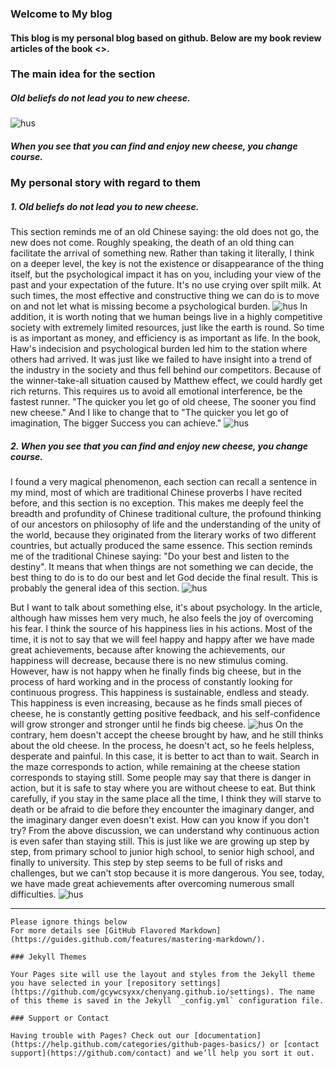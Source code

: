 ### Welcome to My blog

#### This blog is my personal blog based on github. Below are my book review articles of the book <<Who Moved My Cheese>>.

### The main idea for the section
##### Old beliefs do not lead you to new cheese.


![hus](https://ss0.bdstatic.com/70cFuHSh_Q1YnxGkpoWK1HF6hhy/it/u=3784047080,3540536574&fm=15&gp=0.jpg)
##### When you see that you can find and enjoy new cheese, you change course.



### My personal story with regard to them
##### 1. Old beliefs do not lead you to new cheese.

This section reminds me of an old Chinese saying: the old does not go, the new does not come. Roughly speaking, the death of an old thing can facilitate the arrival of something new. Rather than taking it literally, I think on a deeper level, the key is not the existence or disappearance of the thing itself, but the psychological impact it has on you, including your view of the past and your expectation of the future. It's no use crying over spilt milk. At such times, the most effective and constructive thing we can do is to move on and not let what is missing become a psychological burden.
![hus](https://ss0.bdstatic.com/70cFvHSh_Q1YnxGkpoWK1HF6hhy/it/u=3342669949,2393827203&fm=26&gp=0.jpg)
In addition, it is worth noting that we human beings live in a highly competitive society with extremely limited resources, just like the earth is round. So time is as important as money, and efficiency is as important as life. In the book, Haw's indecision and psychological burden led him to the station where others had arrived. It was just like we failed to have insight into a trend of the industry in the society and thus fell behind our competitors. Because of the winner-take-all situation caused by Matthew effect, we could hardly get rich returns. This requires us to avoid all emotional interference, be the fastest runner.
"The quicker you let go of old cheese, The sooner you find new cheese." And I like to change that to "The quicker you let go of imagination, The bigger Success you can achieve."
![hus](https://timgsa.baidu.com/timg?image&quality=80&size=b9999_10000&sec=1605887106846&di=980caf14be501338e9112b707a87cd92&imgtype=0&src=http%3A%2F%2Fupcdn.mpres.51vv.com%2Fv_block%2Fe6b250d230908b7bb465912d28ec0ce1.jpg)


##### 2. When you see that you can find and enjoy new cheese, you change course.


I found a very magical phenomenon, each section can recall a sentence in my mind, most of which are traditional Chinese proverbs I have recited before, and this section is no exception. This makes me deeply feel the breadth and profundity of Chinese traditional culture, the profound thinking of our ancestors on philosophy of life and the understanding of the unity of the world, because they originated from the literary works of two different countries, but actually produced the same essence. This section reminds me of the traditional Chinese saying: "Do your best and listen to the destiny".
It means that when things are not something we can decide, the best thing to do is to do our best and let God decide the final result. This is probably the general idea of this section.
![hus](https://ss1.bdstatic.com/70cFvXSh_Q1YnxGkpoWK1HF6hhy/it/u=4257502590,334040909&fm=26&gp=0.jpg)

But I want to talk about something else, it's about psychology. In the article, although haw misses hem very much, he also feels the joy of overcoming his fear. I think the source of his happiness lies in his actions. Most of the time, it is not to say that we will feel happy and happy after we have made great achievements, because after knowing the achievements, our happiness will decrease, because there is no new stimulus coming. However, haw is not happy when he finally finds big cheese, but in the process of hard working and in the process of constantly looking for continuous progress. This happiness is sustainable, endless and steady. This happiness is even increasing, because as he finds small pieces of cheese, he is constantly getting positive feedback, and his self-confidence will grow stronger and stronger until he finds big cheese.
![hus](https://ss0.bdstatic.com/70cFuHSh_Q1YnxGkpoWK1HF6hhy/it/u=2527461402,3079429934&fm=26&gp=0.jpg)
On the contrary, hem doesn't accept the cheese brought by haw, and he still thinks about the old cheese. In the process, he doesn't act, so he feels helpless, desperate and painful. In this case, it is better to act than to wait. Search in the maze corresponds to action, while remaining at the cheese station corresponds to staying still. Some people may say that there is danger in action, but it is safe to stay where you are without cheese to eat. But think carefully, if you stay in the same place all the time, I think they will starve to death or be afraid to die before they encounter the imaginary danger, and the imaginary danger even doesn't exist. How can you know if you don't try?
From the above discussion, we can understand why continuous action is even safer than staying still.
This is just like we are growing up step by step, from primary school to junior high school, to senior high school, and finally to university. This step by step seems to be full of risks and challenges, but we can't stop because it is more dangerous. You see, today, we have made great achievements after overcoming numerous small difficulties.
![hus](https://timgsa.baidu.com/timg?image&quality=80&size=b9999_10000&sec=1605889012574&di=b1248e990e645f5270065d0dd461d4c1&imgtype=0&src=http%3A%2F%2Fbpic.588ku.com%2Fback_pic%2F05%2F07%2F14%2F58597302df714aa.jpg)





---------------------------------------------------------------------------------------

















```
Please ignore things below
For more details see [GitHub Flavored Markdown](https://guides.github.com/features/mastering-markdown/).

### Jekyll Themes

Your Pages site will use the layout and styles from the Jekyll theme you have selected in your [repository settings](https://github.com/gcywcsyxx/chenyang.github.io/settings). The name of this theme is saved in the Jekyll `_config.yml` configuration file.

### Support or Contact

Having trouble with Pages? Check out our [documentation](https://help.github.com/categories/github-pages-basics/) or [contact support](https://github.com/contact) and we’ll help you sort it out.
